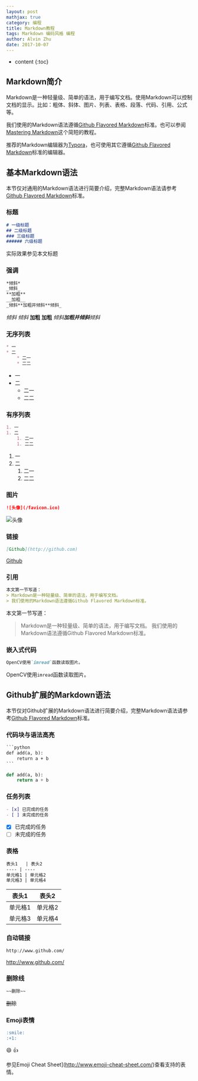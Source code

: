 ```yaml
---
layout: post
mathjax: true
category: 编程
title: Markdown教程
tags: Markdown 编码风格 编程
author: Alvin Zhu
date: 2017-10-07
---
```


* content
{:toc}

## Markdown简介

Markdown是一种轻量级、简单的语法，用于编写文档。使用Markdown可以控制文档的显示。比如：粗体、斜体、图片、列表、表格、段落、代码、引用、公式等。

我们使用的Markdown语法遵循[Github Flavored Markdown](https://github.github.com/gfm/)标准。也可以参阅[Mastering Markdown](https://guides.github.com/features/mastering-markdown/)这个简短的教程。

推荐的Markdown编辑器为[Typora](https://typora.io/)，也可使用其它遵循[Github Flavored Markdown](https://github.github.com/gfm/)标准的编辑器。






## 基本Markdown语法

本节仅对通用的Markdown语法进行简要介绍，完整Markdown语法请参考[Github Flavored Markdown](https://github.github.com/gfm/)标准。

### 标题

```markdown
# 一级标题
## 二级标题
### 三级标题
###### 六级标题
```

实际效果参见本文标题

### 强调

```markdown
*倾斜*
_倾斜_
**加粗**
__加粗__
_倾斜**加粗并倾斜**倾斜_
```

*倾斜*
_倾斜_
**加粗**
__加粗__
_倾斜**加粗并倾斜**倾斜_

### 无序列表

```markdown
* 一
* 二
	* 二一
	* 二二
```

* 一
* 二
  * 二一
  * 二二

### 有序列表


```markdown
1. 一
1. 二
	1. 二一
	1. 二二
```

1. 一
2. 二
   1. 二一
   2. 二二

### 图片

```markdown
![头像](/favicon.ico)
```

![头像](/favicon.ico)

### 链接

```markdown
[Github](http://github.com)
```

[Github](http://github.com)

### 引用

```markdown
本文第一节写道：
> Markdown是一种轻量级、简单的语法，用于编写文档。
> 我们使用的Markdown语法遵循Github Flavored Markdown标准。
```
本文第一节写道：
> Markdown是一种轻量级、简单的语法，用于编写文档。
> 我们使用的Markdown语法遵循Github Flavored Markdown标准。

### 嵌入式代码

```markdown
OpenCV使用`imread`函数读取图片。
```

OpenCV使用`imread`函数读取图片。

## Github扩展的Markdown语法

本节仅对Github扩展的Markdown语法进行简要介绍，完整Markdown语法请参考[Github Flavored Markdown](https://github.github.com/gfm/)标准。

### 代码块与语法高亮

```markdown
​```python
def add(a, b):
	return a + b
​```
```

```python
def add(a, b):
	return a + b
```
### 任务列表

```markdown
- [x] 已完成的任务
- [ ] 未完成的任务
```

- [x] 已完成的任务
- [ ] 未完成的任务

### 表格

```markdown
表头1   | 表头2
---- | ----
单元格1 | 单元格2
单元格3 | 单元格4
```

| 表头1  | 表头2  |
| ---- | ---- |
| 单元格1 | 单元格2 |
| 单元格3 | 单元格4 |

### 自动链接

```markdown
http://www.github.com/
```

http://www.github.com/

### 删除线

```markdown
~~删除~~
```

~~删除~~

### Emoji表情

```markdown
:smile:
:+1:
```

:smile:
:+1:

参见Emoji Cheat Sheet](http://www.emoji-cheat-sheet.com/)查看支持的表情。
